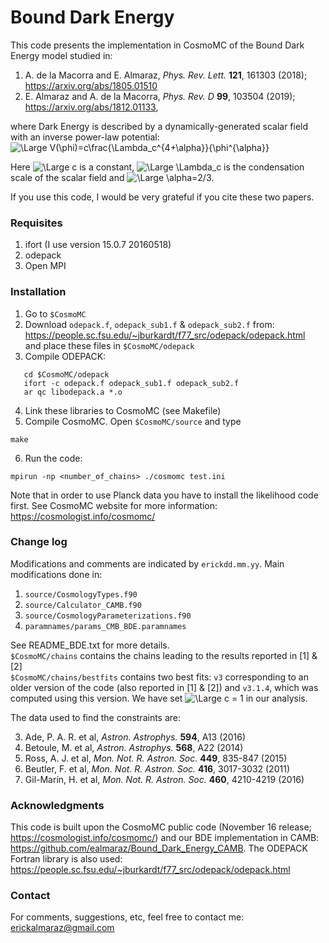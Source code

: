 # Bound Dark Energy #

This code presents the implementation in CosmoMC of the Bound Dark Energy model studied in:

1. A. de la Macorra and E. Almaraz, <em> Phys. Rev. Lett. </em> **121**, 161303 (2018); https://arxiv.org/abs/1805.01510
2. E. Almaraz and A. de la Macorra, <em> Phys. Rev. D </em> **99**, 103504 (2019); https://arxiv.org/abs/1812.01133,

where Dark Energy is described by a dynamically-generated scalar field with an inverse power-law potential:
<img src="https://latex.codecogs.com/svg.latex?\Large&space;V(\phi)=c\frac{\Lambda_c^{4+\alpha}}{\phi^{\alpha}}" title="\Large V(\phi)=c\frac{\Lambda_c^{4+\alpha}}{\phi^{\alpha}}" />

Here <img src="https://latex.codecogs.com/svg.latex?\Large&space;c" title="\Large c" /> is a constant, <img src="https://latex.codecogs.com/svg.latex?\Large&space;\Lambda_c" title="\Large \Lambda_c" /> is the condensation scale of the scalar field and <img src="https://latex.codecogs.com/svg.latex?\Large&space;\alpha=2/3" title="\Large \alpha=2/3" />.

If you use this code, I would be very grateful if you cite these two papers. 

### Requisites ###
1. ifort (I use version 15.0.7 20160518)
2. odepack
3. Open MPI

### Installation ###
1. Go to `$CosmoMC`
2. Download `odepack.f`, `odepack_sub1.f` & `odepack_sub2.f` from:<br>
  https://people.sc.fsu.edu/~jburkardt/f77_src/odepack/odepack.html <br>
  and place these files in `$CosmoMC/odepack`
3. Compile ODEPACK:
```
   cd $CosmoMC/odepack
   ifort -c odepack.f odepack_sub1.f odepack_sub2.f
   ar qc libodepack.a *.o
```                                
4. Link these libraries to CosmoMC (see Makefile)
5. Compile CosmoMC. Open `$CosmoMC/source` and type 
```
make
```
6. Run the code:
```
mpirun -np <number_of_chains> ./cosmomc test.ini
```

Note that in order to use Planck data you have to install the likelihood code first. See CosmoMC website for more information: https://cosmologist.info/cosmomc/

### Change log ###
Modifications and comments are indicated by `erickdd.mm.yy`. Main modifications done in:
1. `source/CosmologyTypes.f90`
2. `source/Calculator_CAMB.f90`
3. `source/CosmologyParameterizations.f90`
4. `paramnames/params_CMB_BDE.paramnames`

See README_BDE.txt for more details.<br> 
`$CosmoMC/chains` contains the chains leading to the results reported in [1] & [2] <br>
`$CosmoMC/chains/bestfits` contains two best fits: `v3` corresponding to an older version of the code (also reported in [1] & [2]) and `v3.1.4`, which was computed using this version. We have set <img src="https://latex.codecogs.com/svg.latex?\Large&space;c" title="\Large c" /> = 1 in our analysis. <br>

The data used to find the constraints are: <br>

3. Ade, P. A. R. et al, <em> Astron. Astrophys. </em> **594**, A13 (2016)
4. Betoule, M. et al, <em> Astron. Astrophys. </em> **568**, A22 (2014)
5. Ross, A. J. et al, <em> Mon. Not. R. Astron. Soc. </em> **449**, 835-847 (2015) 
6. Beutler, F. et al, <em> Mon. Not. R. Astron. Soc.</em> **416**, 3017-3032 (2011)
7. Gil-Marín, H. et al, <em> Mon. Not. R. Astron. Soc.</em> **460**, 4210-4219 (2016)

### Acknowledgments ###
This code is built upon the CosmoMC public code (November 16 release; https://cosmologist.info/cosmomc/) and our BDE implementation in CAMB: https://github.com/ealmaraz/Bound_Dark_Energy_CAMB. The ODEPACK Fortran library is also used: https://people.sc.fsu.edu/~jburkardt/f77_src/odepack/odepack.html

### Contact ###
For comments, suggestions, etc, feel free to contact me: erickalmaraz@gmail.com
